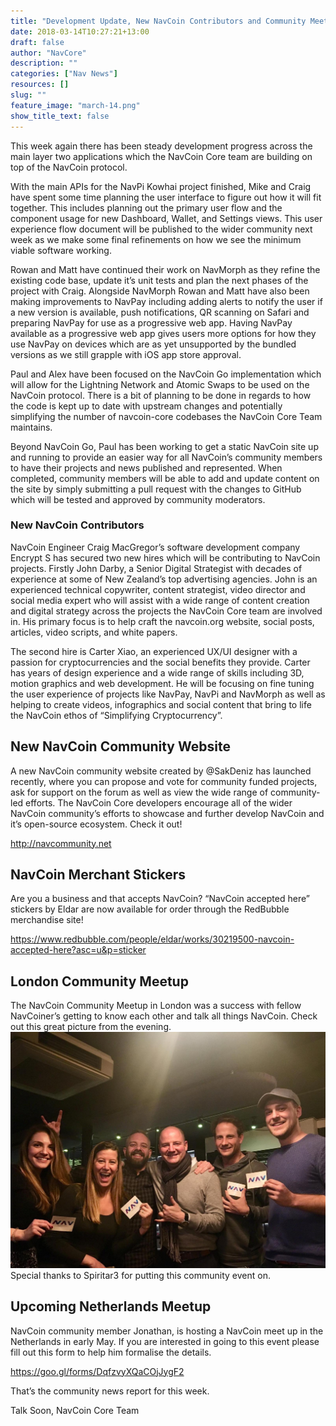 ```yaml
---
title: "Development Update, New NavCoin Contributors and Community Meetups"
date: 2018-03-14T10:27:21+13:00
draft: false
author: "NavCore"
description: ""
categories: ["Nav News"]
resources: []
slug: ""
feature_image: "march-14.png"
show_title_text: false
---
```

This week again there has been steady development progress across the main layer two applications which the NavCoin Core team are building on top of the NavCoin protocol.
<!--more-->

With the main APIs for the NavPi Kowhai project finished, Mike and Craig have spent some time planning the user interface to figure out how it will fit together. This includes planning out the primary user flow and the component usage for new Dashboard, Wallet, and Settings views. This user experience flow document will be published to the wider community next week as we make some final refinements on how we see the minimum viable software working.

Rowan and Matt have continued their work on NavMorph as they refine the existing code base, update it’s unit tests and plan the next phases of the project with Craig. Alongside NavMorph Rowan and Matt have also been making improvements to NavPay including adding alerts to notify the user if a new version is available, push notifications, QR scanning on Safari and preparing NavPay for use as a progressive web app. Having NavPay available as a progressive web app gives users more options for how they use NavPay on devices which are as yet unsupported by the bundled versions as we still grapple with iOS app store approval.

Paul and Alex have been focused on the NavCoin Go implementation which will allow for the Lightning Network and Atomic Swaps to be used on the NavCoin protocol. There is a bit of planning to be done in regards to how the code is kept up to date with upstream changes and potentially simplifying the number of navcoin-core codebases the NavCoin Core Team maintains.

Beyond NavCoin Go, Paul has been working to get a static NavCoin site up and running to provide an easier way for all NavCoin’s community members to have their projects and news published and represented. When completed, community members will be able to add and update content on the site by simply submitting a pull request with the changes to GitHub which will be tested and approved by community moderators.

### New NavCoin Contributors
NavCoin Engineer Craig MacGregor’s software development company Encrypt S has secured two new hires which will be contributing to NavCoin projects. Firstly John Darby, a Senior Digital Strategist with decades of experience at some of New Zealand’s top advertising agencies. John is an experienced technical copywriter, content strategist, video director and social media expert who will assist with a wide range of content creation and digital strategy across the projects the NavCoin Core team are involved in. His primary focus is to help craft the navcoin.org website, social posts, articles, video scripts, and white papers.

The second hire is Carter Xiao, an experienced UX/UI designer with a passion for cryptocurrencies and the social benefits they provide. Carter has years of design experience and a wide range of skills including 3D, motion graphics and web development. He will be focusing on fine tuning the user experience of projects like NavPay, NavPi and NavMorph as well as helping to create videos, infographics and social content that bring to life the NavCoin ethos of “Simplifying Cryptocurrency”.

## New NavCoin Community Website
A new NavCoin community website created by @SakDeniz has launched recently, where you can propose and vote for community funded projects, ask for support on the forum as well as view the wide range of community-led efforts. The NavCoin Core developers encourage all of the wider NavCoin community’s efforts to showcase and further develop NavCoin and it’s open-source ecosystem. Check it out!

http://navcommunity.net

## NavCoin Merchant Stickers
Are you a business and that accepts NavCoin? “NavCoin accepted here” stickers by Eldar are now available for order through the RedBubble merchandise site!

https://www.redbubble.com/people/eldar/works/30219500-navcoin-accepted-here?asc=u&p=sticker

## London Community Meetup
The NavCoin Community Meetup in London was a success with fellow NavCoiner’s getting to know each other and talk all things NavCoin. Check out this great picture from the evening.
![](LondonNavCoinMeetUp.jpg)
Special thanks to Spiritar3 for putting this community event on.

## Upcoming Netherlands Meetup
NavCoin community member Jonathan, is hosting a NavCoin meet up in the Netherlands in early May. If you are interested in going to this event please fill out this form to help him formalise the details.

https://goo.gl/forms/DqfzvyXQaCOjJygF2

That’s the community news report for this week.

Talk Soon,
NavCoin Core Team
